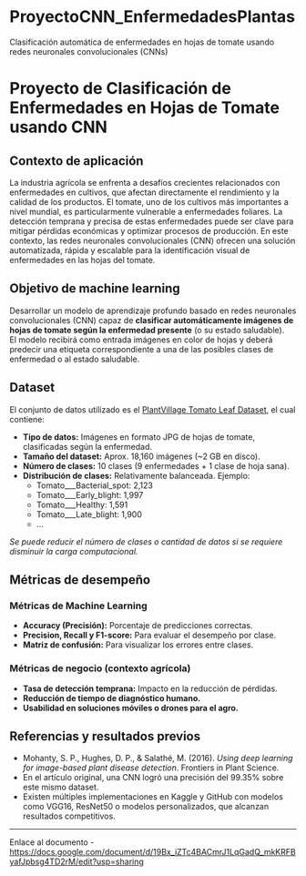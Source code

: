 # ProyectoCNN_EnfermedadesPlantas
Clasificación automática de enfermedades en hojas de tomate usando redes neuronales convolucionales (CNNs)

# Proyecto de Clasificación de Enfermedades en Hojas de Tomate usando CNN

## Contexto de aplicación

La industria agrícola se enfrenta a desafíos crecientes relacionados con enfermedades en cultivos, que afectan directamente el rendimiento y la calidad de los productos. El tomate, uno de los cultivos más importantes a nivel mundial, es particularmente vulnerable a enfermedades foliares. La detección temprana y precisa de estas enfermedades puede ser clave para mitigar pérdidas económicas y optimizar procesos de producción. En este contexto, las redes neuronales convolucionales (CNN) ofrecen una solución automatizada, rápida y escalable para la identificación visual de enfermedades en las hojas del tomate.

## Objetivo de machine learning

Desarrollar un modelo de aprendizaje profundo basado en redes neuronales convolucionales (CNN) capaz de **clasificar automáticamente imágenes de hojas de tomate según la enfermedad presente** (o su estado saludable).  
El modelo recibirá como entrada imágenes en color de hojas y deberá predecir una etiqueta correspondiente a una de las posibles clases de enfermedad o al estado saludable.

## Dataset

El conjunto de datos utilizado es el [PlantVillage Tomato Leaf Dataset](https://www.kaggle.com/datasets/arjuntejaswi/plant-village), el cual contiene:

- **Tipo de datos:** Imágenes en formato JPG de hojas de tomate, clasificadas según la enfermedad.
- **Tamaño del dataset:** Aprox. 18,160 imágenes (~2 GB en disco).
- **Número de clases:** 10 clases (9 enfermedades + 1 clase de hoja sana).
- **Distribución de clases:** Relativamente balanceada. Ejemplo:
  - Tomato___Bacterial_spot: 2,123
  - Tomato___Early_blight: 1,997
  - Tomato___Healthy: 1,591
  - Tomato___Late_blight: 1,900
  - ...
  
*Se puede reducir el número de clases o cantidad de datos si se requiere disminuir la carga computacional.*

## Métricas de desempeño

### Métricas de Machine Learning
- **Accuracy (Precisión):** Porcentaje de predicciones correctas.
- **Precision, Recall y F1-score:** Para evaluar el desempeño por clase.
- **Matriz de confusión:** Para visualizar los errores entre clases.

### Métricas de negocio (contexto agrícola)
- **Tasa de detección temprana:** Impacto en la reducción de pérdidas.
- **Reducción de tiempo de diagnóstico humano.**
- **Usabilidad en soluciones móviles o drones para el agro.**

## Referencias y resultados previos

- Mohanty, S. P., Hughes, D. P., & Salathé, M. (2016). *Using deep learning for image-based plant disease detection*. Frontiers in Plant Science.
- En el artículo original, una CNN logró una precisión del 99.35% sobre este mismo dataset.
- Existen múltiples implementaciones en Kaggle y GitHub con modelos como VGG16, ResNet50 o modelos personalizados, que alcanzan resultados competitivos.

---


Enlace al documento - https://docs.google.com/document/d/19Bx_iZTc4BACmrJ1LqGadQ_mkKRFByafJpbsg4TD2rM/edit?usp=sharing
